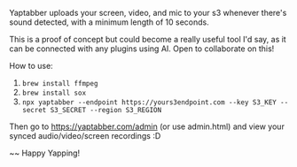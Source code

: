 Yaptabber uploads your screen, video, and mic to your s3 whenever there's sound detected, with a minimum length of 10 seconds.

This is a proof of concept but could become a really useful tool I'd say, as it can be connected with any plugins using AI. Open to collaborate on this!

How to use:

1. `brew install ffmpeg`
2. `brew install sox`
3. `npx yaptabber --endpoint https://yours3endpoint.com --key S3_KEY --secret S3_SECRET --region S3_REGION`

Then go to https://yaptabber.com/admin (or use admin.html) and view your synced audio/video/screen recordings :D

~~ Happy Yapping!
